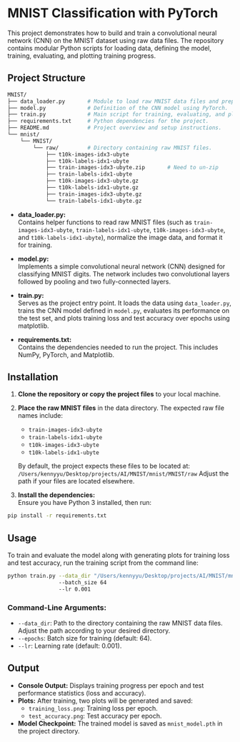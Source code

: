 # MNIST Classification with PyTorch

This project demonstrates how to build and train a convolutional neural network (CNN) on the MNIST dataset using raw data files. The repository contains modular Python scripts for loading data, defining the model, training, evaluating, and plotting training progress.

## Project Structure

```bash
MNIST/
├── data_loader.py       # Module to load raw MNIST data files and preprocess them.
├── model.py             # Definition of the CNN model using PyTorch.
├── train.py             # Main script for training, evaluating, and plotting results.
├── requirements.txt     # Python dependencies for the project.
├── README.md            # Project overview and setup instructions.
└── mnist/
    └── MNIST/
        └── raw/         # Directory containing raw MNIST files.
            ├── t10k-images-idx3-ubyte
            ├── t10k-labels-idx1-ubyte
            ├── train-images-idx3-ubyte.zip       # Need to un-zip
            ├── train-labels-idx1-ubyte
            ├── t10k-images-idx3-ubyte.gz
            ├── t10k-labels-idx1-ubyte.gz
            ├── train-images-idx3-ubyte.gz
            └── train-labels-idx1-ubyte.gz
```

- **data_loader.py:**  
  Contains helper functions to read raw MNIST files (such as `train-images-idx3-ubyte`, `train-labels-idx1-ubyte`, `t10k-images-idx3-ubyte`, and `t10k-labels-idx1-ubyte`), normalize the image data, and format it for training.

- **model.py:**  
  Implements a simple convolutional neural network (CNN) designed for classifying MNIST digits. The network includes two convolutional layers followed by pooling and two fully-connected layers.

- **train.py:**  
  Serves as the project entry point. It loads the data using `data_loader.py`, trains the CNN model defined in `model.py`, evaluates its performance on the test set, and plots training loss and test accuracy over epochs using matplotlib.

- **requirements.txt:**  
  Contains the dependencies needed to run the project. This includes NumPy, PyTorch, and Matplotlib.

## Installation

1. **Clone the repository or copy the project files** to your local machine.

2. **Place the raw MNIST files** in the data directory. The expected raw file names include:
   - `train-images-idx3-ubyte`
   - `train-labels-idx1-ubyte`
   - `t10k-images-idx3-ubyte`
   - `t10k-labels-idx1-ubyte`

   By default, the project expects these files to be located at:
`/Users/kennyyu/Desktop/projects/AI/MNIST/mnist/MNIST/raw`
Adjust the path if your files are located elsewhere.

3. **Install the dependencies:**  
Ensure you have Python 3 installed, then run:
```bash
pip install -r requirements.txt
```

## Usage
To train and evaluate the model along with generating plots for training loss and test accuracy, run the training script from the command line:
```bash
python train.py --data_dir "/Users/kennyyu/Desktop/projects/AI/MNIST/mnist/MNIST/raw" --epochs 5 
                --batch_size 64 
                --lr 0.001
```
### Command-Line Arguments:
- `--data_dir`: Path to the directory containing the raw MNIST data files. Adjust the path according to your desired directory.
- `--epochs`: Batch size for training (default: 64).
- `--lr`: Learning rate (default: 0.001).

## Output
- **Console Output:** Displays training progress per epoch and test performance statistics (loss and accuracy).
- **Plots:** After training, two plots will be generated and saved:
  - `training_loss.png`: Training loss per epoch.
  - `test_accuracy.png`: Test accuracy per epoch.
- **Model Checkpoint:** The trained model is saved as `mnist_model.pth` in the project directory.
